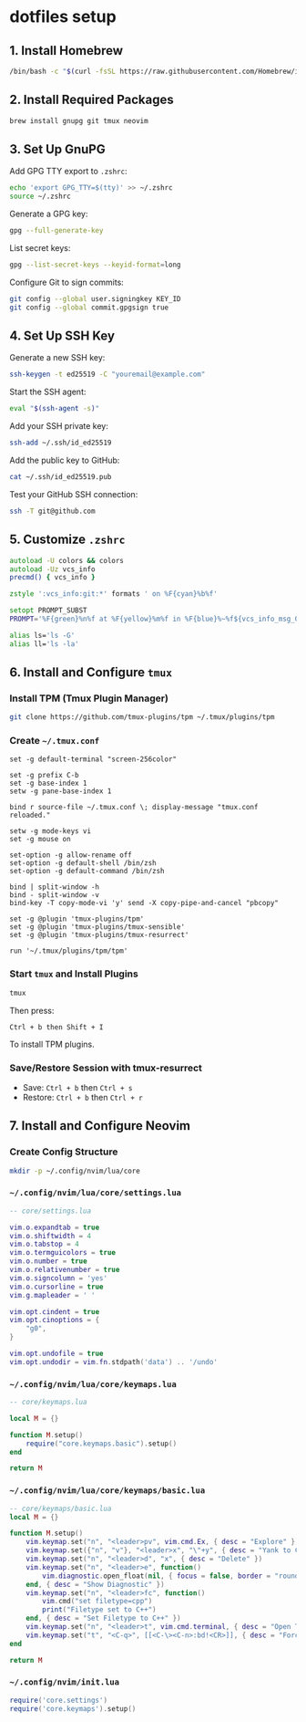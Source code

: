 # dotfiles setup

## 1. Install Homebrew

```bash
/bin/bash -c "$(curl -fsSL https://raw.githubusercontent.com/Homebrew/install/HEAD/install.sh)"
```

## 2. Install Required Packages

```bash
brew install gnupg git tmux neovim
```

## 3. Set Up GnuPG

Add GPG TTY export to `.zshrc`:

```bash
echo 'export GPG_TTY=$(tty)' >> ~/.zshrc
source ~/.zshrc
```

Generate a GPG key:

```bash
gpg --full-generate-key
```

List secret keys:

```bash
gpg --list-secret-keys --keyid-format=long
```

Configure Git to sign commits:

```bash
git config --global user.signingkey KEY_ID
git config --global commit.gpgsign true
```

## 4. Set Up SSH Key

Generate a new SSH key:

```bash
ssh-keygen -t ed25519 -C "youremail@example.com"
```

Start the SSH agent:

```bash
eval "$(ssh-agent -s)"
```

Add your SSH private key:

```bash
ssh-add ~/.ssh/id_ed25519
```

Add the public key to GitHub:

```bash
cat ~/.ssh/id_ed25519.pub
```

Test your GitHub SSH connection:

```bash
ssh -T git@github.com
```

## 5. Customize `.zshrc`

```zsh
autoload -U colors && colors
autoload -Uz vcs_info
precmd() { vcs_info }

zstyle ':vcs_info:git:*' formats ' on %F{cyan}%b%f'

setopt PROMPT_SUBST
PROMPT='%F{green}%n%f at %F{yellow}%m%f in %F{blue}%~%f${vcs_info_msg_0_} %(?.%F{magenta}>%f.%F{red}>%f) '

alias ls='ls -G'
alias ll='ls -la'
```

## 6. Install and Configure `tmux`

### Install TPM (Tmux Plugin Manager)

```bash
git clone https://github.com/tmux-plugins/tpm ~/.tmux/plugins/tpm
```

### Create `~/.tmux.conf`

```tmux
set -g default-terminal "screen-256color"

set -g prefix C-b
set -g base-index 1
setw -g pane-base-index 1

bind r source-file ~/.tmux.conf \; display-message "tmux.conf reloaded."

setw -g mode-keys vi
set -g mouse on

set-option -g allow-rename off
set-option -g default-shell /bin/zsh
set-option -g default-command /bin/zsh

bind | split-window -h
bind - split-window -v
bind-key -T copy-mode-vi 'y' send -X copy-pipe-and-cancel "pbcopy"

set -g @plugin 'tmux-plugins/tpm'
set -g @plugin 'tmux-plugins/tmux-sensible'
set -g @plugin 'tmux-plugins/tmux-resurrect'

run '~/.tmux/plugins/tpm/tpm'
```

### Start `tmux` and Install Plugins

```bash
tmux
```

Then press:

```
Ctrl + b then Shift + I
```

To install TPM plugins.

### Save/Restore Session with tmux-resurrect

- Save: `Ctrl + b` then `Ctrl + s`  
- Restore: `Ctrl + b` then `Ctrl + r`

## 7. Install and Configure Neovim

### Create Config Structure

```bash
mkdir -p ~/.config/nvim/lua/core
```

### `~/.config/nvim/lua/core/settings.lua`

```lua
-- core/settings.lua

vim.o.expandtab = true
vim.o.shiftwidth = 4
vim.o.tabstop = 4
vim.o.termguicolors = true
vim.o.number = true
vim.o.relativenumber = true
vim.o.signcolumn = 'yes'
vim.o.cursorline = true
vim.g.mapleader = ' '

vim.opt.cindent = true
vim.opt.cinoptions = {
    "g0",
}

vim.opt.undofile = true
vim.opt.undodir = vim.fn.stdpath('data') .. '/undo'
```

### `~/.config/nvim/lua/core/keymaps.lua`

```lua
-- core/keymaps.lua

local M = {}

function M.setup()
    require("core.keymaps.basic").setup()
end

return M
```

### `~/.config/nvim/lua/core/keymaps/basic.lua`

```lua
-- core/keymaps/basic.lua
local M = {}

function M.setup()
    vim.keymap.set("n", "<leader>pv", vim.cmd.Ex, { desc = "Explore" })
    vim.keymap.set({"n", "v"}, "<leader>x", "\"+y", { desc = "Yank to Clipboard" })
    vim.keymap.set("n", "<leader>d", "x", { desc = "Delete" })
    vim.keymap.set("n", "<leader>e", function()
        vim.diagnostic.open_float(nil, { focus = false, border = "rounded" })
    end, { desc = "Show Diagnostic" })
    vim.keymap.set("n", "<leader>fc", function()
        vim.cmd("set filetype=cpp")
        print("Filetype set to C++")
    end, { desc = "Set Filetype to C++" })
    vim.keymap.set("n", "<leader>t", vim.cmd.terminal, { desc = "Open Terminal" })
    vim.keymap.set("t", "<C-q>", [[<C-\><C-n>:bd!<CR>]], { desc = "Force quit terminal" })
end

return M
```

### `~/.config/nvim/init.lua`

```lua
require('core.settings')
require('core.keymaps').setup()
```
